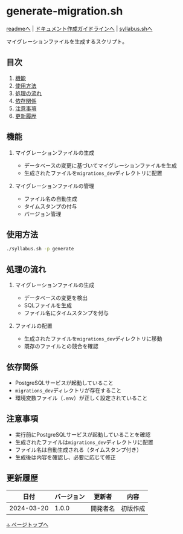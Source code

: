 <!--
更新時の注意事項:
- 準拠とは、類推せずに内容に従うこと
- 更新は docs/doc.md に準拠すること
-->

# generate-migration.sh

[readmeへ](../README.md) | [ドキュメント作成ガイドラインへ](../doc.md) | [syllabus.shへ](./syllabus.md)

マイグレーションファイルを生成するスクリプト。

## 目次
1. [機能](#機能)
2. [使用方法](#使用方法)
3. [処理の流れ](#処理の流れ)
4. [依存関係](#依存関係)
5. [注意事項](#注意事項)
6. [更新履歴](#更新履歴)

## 機能

1. マイグレーションファイルの生成
   - データベースの変更に基づいてマイグレーションファイルを生成
   - 生成されたファイルを`migrations_dev`ディレクトリに配置

2. マイグレーションファイルの管理
   - ファイル名の自動生成
   - タイムスタンプの付与
   - バージョン管理

## 使用方法

```bash
./syllabus.sh -p generate
```

## 処理の流れ

1. マイグレーションファイルの生成
   - データベースの変更を検出
   - SQLファイルを生成
   - ファイル名にタイムスタンプを付与

2. ファイルの配置
   - 生成されたファイルを`migrations_dev`ディレクトリに移動
   - 既存のファイルとの競合を確認

## 依存関係

- PostgreSQLサービスが起動していること
- `migrations_dev`ディレクトリが存在すること
- 環境変数ファイル（`.env`）が正しく設定されていること

## 注意事項

- 実行前にPostgreSQLサービスが起動していることを確認
- 生成されたファイルは`migrations_dev`ディレクトリに配置
- ファイル名は自動生成される（タイムスタンプ付き）
- 生成後は内容を確認し、必要に応じて修正

## 更新履歴

| 日付 | バージョン | 更新者 | 内容 |
|------|------------|--------|------|
| 2024-03-20 | 1.0.0 | 開発者名 | 初版作成 |

[🔝 ページトップへ](#generate-migrationsh) 